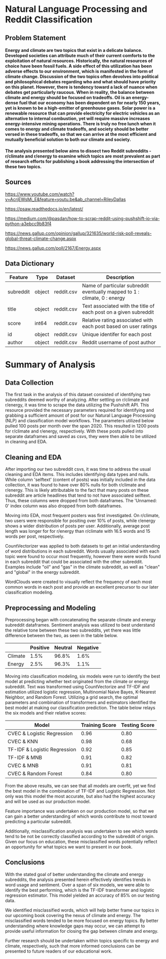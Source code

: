 # **Natural Language Processing and Reddit Classification**

## Problem Statement
#### Energy and climate are two topics that exist in a delicate balance. Developed societies can attribute much of their current comforts to the exploitation of natural resources. Historically, the natural resources of choice have been fossil fuels. A side effect of this utilization has been adverse effects to our environment, which is manifested in the form of climate change. Discussion of the two topics often devolves into political and philosophical debates regarding who and what should have priority on this planet. However, there is tendency toward a lack of nuance when debates get particularly raucous. When in reality, the balance between climate and energy should be focused on tradeoffs. Oil is an energy-dense fuel that our economy has been dependent on for nearly 150 years, yet is known to be a high-emitter of greenhouse gases. Solar power is a renewable resource that can provide electricity for electric vehicles as an alternative to internal combustion, yet will require massive increases energy-intensive mining operations. There is truly no free lunch when it comes to energy and climate tradeoffs, and society should be better versed in these tradeoffs, so that we can arrive at the most efficient and mutually beneficial solution to both our climate and society.

#### The analysis presented below aims to dissect two Reddit subreddits - r/climate and r/energy to examine which topics are most prevalent as part of research efforts for publishing a book addressing the intersection of these two topics.

## Sources
https://www.youtube.com/watch?v=AcrjEWsMi_E&feature=youtu.be&ab_channel=RileyDallas

https://psaw.readthedocs.io/en/latest/

https://medium.com/@pasdan/how-to-scrap-reddit-using-pushshift-io-via-python-a3ebcc9b83f4

https://news.gallup.com/opinion/gallup/321635/world-risk-poll-reveals-global-threat-climate-change.aspx

https://news.gallup.com/poll/2167/Energy.aspx

## Data Dictionary

|Feature|Type|Dataset|Description|
|---|---|---|---|
|subreddit|object|reddit.csv|Name of particular subreddit eventually mapped to 1 : climate, 0 : energy|
|title|object|reddit.csv|Text associated with the title of each post on a given subreddit|
|score|int64|reddit.csv|Relative rating associated with each post based on user ratings|
|id|object|reddit.csv|Unique identifer for each post|
|author|object|reddit.csv|Reddit username of post author|


# Summary of Analysis

## Data Collection
The first task in the analysis of this dataset consisted of identifying two subreddits deemed worthy of analyzing. After settling on r/climate and r/energy, it was time to scrape the data utilizing the Pushshift API. This resource provided the necessary parameters required for identifying and grabbing a sufficient amount of post for our Natural Language Processing (NLP) and classification model workflows. The parameters utilized below pulled 100 posts per month over the span 2020.  This resulted in 1200 posts for r/climate and r/energy, respectively. With these posts pulled into separate dataframes and saved as csvs, they were then able to be utilized in cleaning and EDA.

## Cleaning and EDA
After importing our two subreddit csvs, it was time to address the usual cleaning and EDA items. This includes identifying data types and nulls. While column 'selftext' (content of posts) was initially included in the data collection, it was found to have over 80% nulls for both r/climate and r/energy. This is likely attributable to the fact that many posts on these subreddit are article headlines that tend to not have associated selftext. Thus, these columns were dropped from both dataframes. The 'Unnamed: 0' index column was also dropped from both dataframes.

Moving into EDA, most frequent posters was first investigated. On r/climate, two users were responsible for positing over 10% of posts, while r/energy shows a wider distribution of posts per user. Additionally, average post length was longer for for r/energy than r/climate with 16.5 words and 15 words per post, respectively.

CountVectorizer was applied to both datasets to get an initial understanding of word distributions in each subreddit. Words usually associated with each topic were found to occur most frequently, however there were words found in each subreddit that could be associated with the other subreddit. Examples include "oil" and "gas" in the climate subreddit, as well as "clean" and "global" in the energy subreddit.

WordClouds were created to visually reflect the frequency of each most common words in each post and provide an excellent precursor to our later classification modeling.


## Preprocessing and Modeling
Preprocessing began with concatenating the separate climate and energy subreddit dataframes. Sentiment analysis was utilized to best understand the relative tone between these two subreddits, yet there was little difference between the two, as seen in the table below.

||Positive|Neutral|Negative|
|---|---|---|---|
|Climate|1.5%|96.8%|1.6%|
|Energy|2.5%|96.3%|1.1%|

Moving into classification modeling, six models were run to identify the best model at predicting whether text originated from the climate or energy subreddit. Text was transformed using CountVectorize and TF-IDF and estimation utilized logistic regression, Multinomial Naive Bayes, K-Nearest Neighbor, and Random Forest. Utilizing a grid search, the optimal parameters and combination of transformers and estimators identified the best model at making our classification prediction. The table below relays the six models and their relative scores:

|Model|Training Score|Testing Score|
|---|---|---|
|CVEC & Logistic Regression|0.96|0.80|
|CVEC & KNN|0.98|0.68|
|TF-IDF & Logistic Regression|0.92|0.85|
|TF-IDF & MNB|0.91|0.82|
|CVEC & MNB|0.91|0.81|
|CVEC & Random Forest|0.84|0.80|

From the above results, we can see that all models are overfit, yet we find the best model in the combination of TF-IDF and Logistic Regression. Not only was this model the most accurate, but also had the highest accuracy and will be used as our production model.

Feature importance was undertaken on our production model, so that we can gain a better understanding of which words contribute to most toward predicting a particular subreddit.

Additionally, misclassification analysis was undertaken to see which words tend to be not be correctly classified according to the subreddit of origin. Given our focus on  education, these misclassified words potentially reflect an opportunity for what topics we want to present in our book.

## Conclusions

With the stated goal of better understanding the climate and energy subreddits, the analysis presented herein effectively identifies trends in word usage and sentiment. Over a span of six models, we were able to identify the best performing, which is the TF-IDF transformer and logistic regression estimator. This model yielded an accuracy of 85% on our testing data.

We identified misclassified words, which will help better frame our topics in our upcoming book covering the nexus of climate and energy. The misclassified words tended to be more focused on energy topics. By better understanding where knowledge gaps may occur, we can attempt to provide useful information for closing the gap between climate and energy.

Further research should be undertaken within topics specific to energy and climate, respectively, such that more informed conclusions can be presented to future readers of our educational work.

